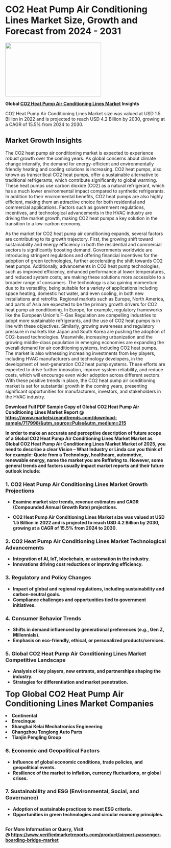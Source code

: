 <H1>CO2 Heat Pump Air Conditioning Lines Market Size, Growth and Forecast from 2024 - 2031</H1><img class="aligncenter size-medium wp-image-584254" src="https://thirdeyenews.in/wp-content/uploads/2024/09/Global-Market-Research-300x168.jpeg" alt="" width="300" height="168" /><p><strong>Global&nbsp;<a href="https://www.marketsizeandtrends.com/download-sample/717998/&amp;utm_source=Pulse&amp;utm_medium=215">CO2 Heat Pump Air Conditioning Lines Market</a> Insights</strong></p><p>CO2 Heat Pump Air Conditioning Lines Market size was valued at USD 1.5 Billion in 2022 and is projected to reach USD 4.2 Billion by 2030, growing at a CAGR of 15.5% from 2024 to 2030.</p><p><h2>Market Growth Insights</h2> <p>The CO2 heat pump air conditioning market is expected to experience robust growth over the coming years. As global concerns about climate change intensify, the demand for energy-efficient and environmentally friendly heating and cooling solutions is increasing. CO2 heat pumps, also known as transcritical CO2 heat pumps, offer a sustainable alternative to traditional refrigerants, which contribute significantly to global warming. These heat pumps use carbon dioxide (CO2) as a natural refrigerant, which has a much lower environmental impact compared to synthetic refrigerants. In addition to their environmental benefits, CO2 heat pumps are also highly efficient, making them an attractive choice for both residential and commercial applications. Factors such as government regulations, incentives, and technological advancements in the HVAC industry are driving the market growth, making CO2 heat pumps a key solution in the transition to a low-carbon economy.</p> <p><strong></strong></p> <p>As the market for CO2 heat pump air conditioning expands, several factors are contributing to its growth trajectory. First, the growing shift toward sustainability and energy efficiency in both the residential and commercial sectors is significantly boosting demand. Governments worldwide are introducing stringent regulations and offering financial incentives for the adoption of green technologies, further accelerating the shift towards CO2 heat pumps. Additionally, advancements in CO2 heat pump technologies, such as improved efficiency, enhanced performance at lower temperatures, and reduced system costs, are making these solutions more accessible to a broader range of consumers. The technology is also gaining momentum due to its versatility, being suitable for a variety of applications including space heating, domestic hot water, and even cooling, in both new installations and retrofits. Regional markets such as Europe, North America, and parts of Asia are expected to be the primary growth drivers for CO2 heat pump air conditioning. In Europe, for example, regulatory frameworks like the European Union's F-Gas Regulation are compelling industries to adopt more sustainable refrigerants, and the use of CO2 heat pumps is in line with these objectives. Similarly, growing awareness and regulatory pressure in markets like Japan and South Korea are pushing the adoption of CO2-based technologies. Meanwhile, increasing urbanization and the growing middle-class population in emerging economies are expanding the overall demand for air conditioning systems, including CO2 heat pumps. The market is also witnessing increasing investments from key players, including HVAC manufacturers and technology developers, in the development of next-generation CO2 heat pump systems. These efforts are expected to drive further innovation, improve system reliability, and reduce costs, which will encourage even wider adoption across different sectors. With these positive trends in place, the CO2 heat pump air conditioning market is set for substantial growth in the coming years, presenting significant opportunities for manufacturers, investors, and stakeholders in the HVAC industry.</p> <p><strong></p><p><span class=""><strong>Download Full PDF Sample Copy of Global CO2 Heat Pump Air Conditioning Lines Market Report</strong> @ <a href="https://www.marketsizeandtrends.com/download-sample/717998/&amp;utm_source=Pulse&amp;utm_medium=215" target="_blank">https://www.marketsizeandtrends.com/download-sample/717998/&amp;utm_source=Pulse&amp;utm_medium=215</a></span></p><p>In order to make an accurate and perceptive description of future scope of a Global&nbsp;CO2 Heat Pump Air Conditioning Lines Market Market as Global&nbsp;CO2 Heat Pump Air Conditioning Lines Market Market of 2025, you need to describe a clear Vision &ndash; What Industry or Linda can you think of for example: Quote from a Technology, healthcare, automotive, renewable energy, name the market you are Reffering to. However, some general trends and factors usually impact market reports and their future outlook include:</p><h3>1.&nbsp;<strong>CO2 Heat Pump Air Conditioning Lines Market Growth Projections</strong></h3><ul><li>Examine market size trends, revenue estimates and CAGR (Compounded Annual Growth Rate) projections.</li><li><p>CO2 Heat Pump Air Conditioning Lines Market size was valued at USD 1.5 Billion in 2022 and is projected to reach USD 4.2 Billion by 2030, growing at a CAGR of 15.5% from 2024 to 2030.</p></li></ul><h3>2.&nbsp;<strong>CO2 Heat Pump Air Conditioning Lines Market Technological Advancements</strong></h3><ul><li>Integration of AI, IoT, blockchain, or automation in the industry.</li><li>Innovations driving cost reductions or improving efficiency.</li></ul><h3>3.&nbsp;<strong>Regulatory and Policy Changes</strong></h3><ul><li>Impact of global and regional regulations, including sustainability and carbon-neutral goals.</li><li>Compliance challenges and opportunities tied to government initiatives.</li></ul><h3>4.&nbsp;<strong>Consumer Behavior Trends</strong></h3><ul><li>Shifts in demand influenced by generational preferences (e.g., Gen Z, Millennials).</li><li>Emphasis on eco-friendly, ethical, or personalized products/services.</li></ul><h3>5.&nbsp;<strong>Global CO2 Heat Pump Air Conditioning Lines Market Competitive Landscape</strong></h3><ul><li>Analysis of key players, new entrants, and partnerships shaping the industry.</li><li>Strategies for differentiation and market penetration.</li></ul><p data-pm-slice="1 1 []"><span style="color: inherit; font-family: inherit; font-size: 25px;">Top Global CO2 Heat Pump Air Conditioning Lines Market Companies</span></p><div class="" data-test-id=""><p><li>Continental</li><li> Errecinque</li><li> Shanghai Kelai Mechatronics Engineering</li><li> Changzhou Tenglong Auto Parts</li><li> Tianjin Pengling Group</li></p></div><h3>6.&nbsp;<strong>Economic and Geopolitical Factors</strong></h3><ul><li>Influence of global economic conditions, trade policies, and geopolitical events.</li><li>Resilience of the market to inflation, currency fluctuations, or global crises.</li></ul><h3>7.&nbsp;<strong>Sustainability and ESG (Environmental, Social, and Governance)</strong></h3><ul><li>Adoption of sustainable practices to meet ESG criteria.</li><li>Opportunities in green technologies and circular economy principles.</li></ul><h2><strong style="font-size: 14px;">For More Information or Query, Visit @&nbsp;</strong><a style="background-color: #ffffff; font-size: 14px;" href="https://www.marketsizeandtrends.com/report/co2-heat-pump-air-conditioning-lines-market/" target="_blank">https://www.verifiedmarketreports.com/product/airport-passenger-boarding-bridge-market</a></h2>
